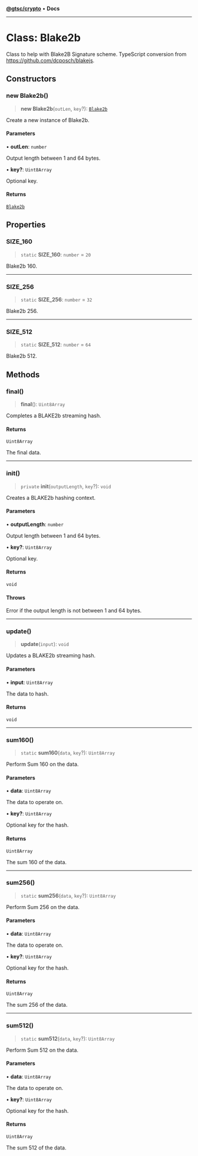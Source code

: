 [**@gtsc/crypto**](../README.md) • **Docs**

***

# Class: Blake2b

Class to help with Blake2B Signature scheme.
TypeScript conversion from https://github.com/dcposch/blakejs.

## Constructors

### new Blake2b()

> **new Blake2b**(`outLen`, `key`?): [`Blake2b`](Blake2b.md)

Create a new instance of Blake2b.

#### Parameters

• **outLen**: `number`

Output length between 1 and 64 bytes.

• **key?**: `Uint8Array`

Optional key.

#### Returns

[`Blake2b`](Blake2b.md)

## Properties

### SIZE\_160

> `static` **SIZE\_160**: `number` = `20`

Blake2b 160.

***

### SIZE\_256

> `static` **SIZE\_256**: `number` = `32`

Blake2b 256.

***

### SIZE\_512

> `static` **SIZE\_512**: `number` = `64`

Blake2b 512.

## Methods

### final()

> **final**(): `Uint8Array`

Completes a BLAKE2b streaming hash.

#### Returns

`Uint8Array`

The final data.

***

### init()

> `private` **init**(`outputLength`, `key`?): `void`

Creates a BLAKE2b hashing context.

#### Parameters

• **outputLength**: `number`

Output length between 1 and 64 bytes.

• **key?**: `Uint8Array`

Optional key.

#### Returns

`void`

#### Throws

Error if the output length is not between 1 and 64 bytes.

***

### update()

> **update**(`input`): `void`

Updates a BLAKE2b streaming hash.

#### Parameters

• **input**: `Uint8Array`

The data to hash.

#### Returns

`void`

***

### sum160()

> `static` **sum160**(`data`, `key`?): `Uint8Array`

Perform Sum 160 on the data.

#### Parameters

• **data**: `Uint8Array`

The data to operate on.

• **key?**: `Uint8Array`

Optional key for the hash.

#### Returns

`Uint8Array`

The sum 160 of the data.

***

### sum256()

> `static` **sum256**(`data`, `key`?): `Uint8Array`

Perform Sum 256 on the data.

#### Parameters

• **data**: `Uint8Array`

The data to operate on.

• **key?**: `Uint8Array`

Optional key for the hash.

#### Returns

`Uint8Array`

The sum 256 of the data.

***

### sum512()

> `static` **sum512**(`data`, `key`?): `Uint8Array`

Perform Sum 512 on the data.

#### Parameters

• **data**: `Uint8Array`

The data to operate on.

• **key?**: `Uint8Array`

Optional key for the hash.

#### Returns

`Uint8Array`

The sum 512 of the data.
